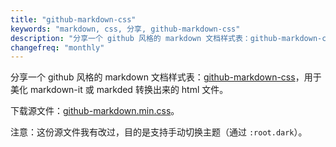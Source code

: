 ```yaml
---
title: "github-markdown-css"
keywords: "markdown, css, 分享, github-markdown-css"
description: "分享一个 github 风格的 markdown 文档样式表：github-markdown-css，用于美化 markdown-it 或 markded 转换出来的 html 文件"
changefreq: "monthly"
---
```


分享一个 github 风格的 markdown 文档样式表：[github-markdown-css](https://github.com/sindresorhus/github-markdown-css/)，用于美化 markdown-it 或 markded 转换出来的 html 文件。

下载源文件：[github-markdown.min.css](/styles/github-markdown.min.css)。

注意：这份源文件我有改过，目的是支持手动切换主题（通过 `:root.dark`）。